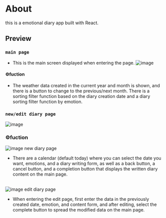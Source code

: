 # About

this is a emotional diary app built with React.

## Preview
### `main page`
- This is the main screen displayed when entering the page.
![image](https://user-images.githubusercontent.com/107835019/205443381-90409ca9-ae53-42a1-9c31-c5e8fff8f57e.png)
#### ⚙️fuction 
 - The weather data created in the current year and month is shown, and there is a button to change to the previous/next month.
There is a sorting filter function based on the diary creation date and a diary sorting filter function by emotion.
 
 
### `new/edit diary page`
![image](https://user-images.githubusercontent.com/107835019/205441966-c50f71ef-7ed0-47ff-afa3-3531f9a857d9.png)
### ⚙️fuction
![image](https://user-images.githubusercontent.com/107835019/205443578-e6f2b892-ff76-4591-8b26-cbe125ae17ac.png)
new diary page
- There are a calendar (default today) where you can select the date you want, emotions, and a diary writing form, as well as a back button, a cancel button, and a completion button that displays the written diary content on the main page.</br></br>

![image](https://user-images.githubusercontent.com/107835019/205443568-b285e849-5c87-4544-8286-ad231d01ebdb.png) 
edit diary page
- When entering the edit page, first enter the data in the previously created date, emotion, and content form, and after editing, select the complete button to spread the modified data on the main page.
